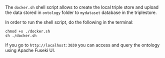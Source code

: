 The `docker.sh` shell script allows to create the local triple store and upload the data stored in `ontology` folder to  `mydataset` database in the triplestore.

In order to run the shell script, do the following in the terminal:

```buildoutcfg
chmod +x ./docker.sh
sh ./docker.sh
```

If you go to `http://localhost:3030` you can access and query the ontology using Apache Fuseki UI. 
